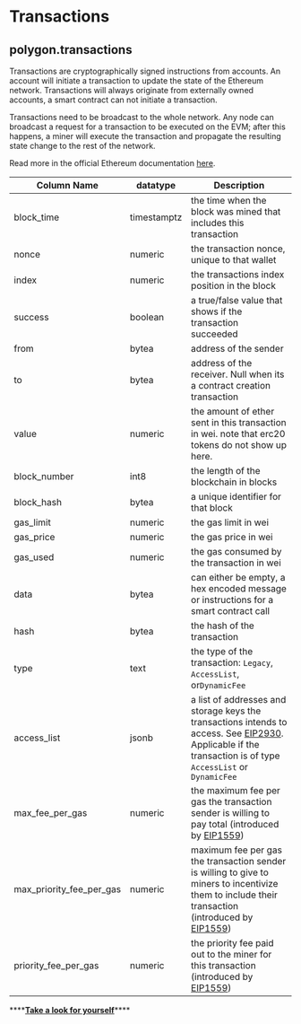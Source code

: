 # Transactions

## polygon.transactions

Transactions are cryptographically signed instructions from accounts. An account will initiate a transaction to update the state of the Ethereum network. Transactions will always originate from externally owned accounts, a smart contract can not initiate a transaction.

Transactions need to be broadcast to the whole network. Any node can broadcast a request for a transaction to be executed on the EVM; after this happens, a miner will execute the transaction and propagate the resulting state change to the rest of the network.

Read more in the official Ethereum documentation [here](https://ethereum.org/en/developers/docs/transactions/).

| **Column Name**              | **datatype** | **Description**                                                                                                                                                                                        |
| ---------------------------- | ------------ | ------------------------------------------------------------------------------------------------------------------------------------------------------------------------------------------------------ |
| block\_time                  | timestamptz  | the time when the block was mined that includes this transaction                                                                                                                                       |
| nonce                        | numeric      | the transaction nonce, unique to that wallet                                                                                                                                                           |
| index                        | numeric      | the transactions index position in the block                                                                                                                                                           |
| success                      | boolean      | a true/false value that shows if the transaction succeeded                                                                                                                                             |
| from                         | bytea        | address of the sender                                                                                                                                                                                  |
| to                           | bytea        | address of the receiver. Null when its a contract creation transaction                                                                                                                                 |
| value                        | numeric      | the amount of ether sent in this transaction in wei. note that erc20 tokens do not show up here.                                                                                                       |
| block\_number                | int8         | the length of the blockchain in blocks                                                                                                                                                                 |
| block\_hash                  | bytea        | a unique identifier for that block                                                                                                                                                                     |
| gas\_limit                   | numeric      | the gas limit in wei                                                                                                                                                                                   |
| gas\_price                   | numeric      | the gas price in wei                                                                                                                                                                                   |
| gas\_used                    | numeric      | the gas consumed by the transaction in wei                                                                                                                                                             |
| data                         | bytea        | can either be empty, a hex encoded message or instructions for a smart contract call                                                                                                                   |
| hash                         | bytea        | the hash of the transaction                                                                                                                                                                            |
| type                         | text         | the type of the transaction: `Legacy`, `AccessList`, or`DynamicFee`                                                                                                                                    |
| access\_list                 | jsonb        | a list of addresses and storage keys the transactions intends to access. See [EIP2930](https://eips.ethereum.org/EIPS/eip-2930). Applicable if the transaction is of type `AccessList` or `DynamicFee` |
| max\_fee\_per\_gas           | numeric      | the maximum fee per gas the transaction sender is willing to pay total (introduced by [EIP1559](https://eips.ethereum.org/EIPS/eip-1559))                                                              |
| max\_priority\_fee\_per\_gas | numeric      | maximum fee per gas the transaction sender is willing to give to miners to incentivize them to include their transaction (introduced by [EIP1559](https://eips.ethereum.org/EIPS/eip-1559))            |
| priority\_fee\_per\_gas      | numeric      | the priority fee paid out to the miner for this transaction (introduced by [EIP1559](https://eips.ethereum.org/EIPS/eip-1559))                                                                         |

\*\*\*\*[**Take a look for yourself**](https://dune.com/queries/38964)\*\*\*\*
